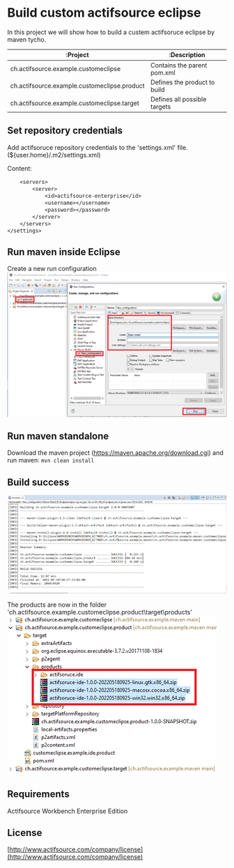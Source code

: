 # Build custom actifsource eclipse
In this project we will show how to build a custem actifsoruce eclipse by maven tycho.

|:Project|:Description|
|---|---|
|ch.actifsource.example.customeclipse|Contains the parent pom.xml|
|ch.actifsource.example.customeclipse.product|Defines the product to build|
|ch.actifsource.example.customeclipse.target|Defines all possible targets|

## Set repository credentials
Add actifsoruce repository credentials to the 'settings.xml' file. (${user.home}/.m2/settings.xml)

Content:
```<settings>
    <servers>
        <server>
            <id>actifsource-enterprise</id>
            <username></username>
            <password></password>
        </server>
    </servers>
</settings>
```

## Run maven inside Eclipse
Create a new run configuration
![Eclipse run configuration](images/runinsideeclipse.png)

## Run maven standalone
Download the maven project (https://maven.apache.org/download.cgi)
and run maven: ``` mvn clean install ``` 

## Build success
![Eclipse run configuration](images/consolelog.png)

The products are now in the folder 'ch.actifsource.example.customeclipse.product\target\products'
![Eclipse run configuration](images/products.png)

## Requirements
Actifsource Workbench Enterprise Edition

## License
[http://www.actifsource.com/company/license](http://www.actifsource.com/company/license)
